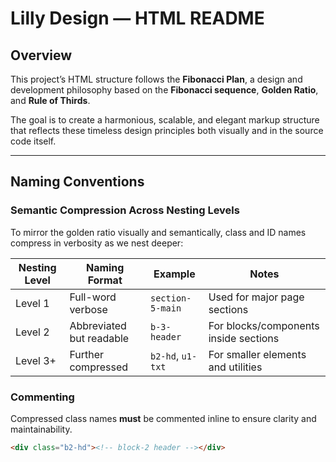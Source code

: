 # Lilly Design — HTML README

## Overview

This project’s HTML structure follows the **Fibonacci Plan**, a design and development philosophy based on the **Fibonacci sequence**, **Golden Ratio**, and **Rule of Thirds**.

The goal is to create a harmonious, scalable, and elegant markup structure that reflects these timeless design principles both visually and in the source code itself.

---

## Naming Conventions

### Semantic Compression Across Nesting Levels

To mirror the golden ratio visually and semantically, class and ID names compress in verbosity as we nest deeper:

| Nesting Level | Naming Format            | Example           | Notes                                 |
| ------------- | ------------------------ | ----------------- | ------------------------------------- |
| Level 1       | Full-word verbose        | `section-5-main`  | Used for major page sections          |
| Level 2       | Abbreviated but readable | `b-3-header`      | For blocks/components inside sections |
| Level 3+      | Further compressed       | `b2-hd`, `u1-txt` | For smaller elements and utilities    |

### Commenting

Compressed class names **must** be commented inline to ensure clarity and maintainability.

```html
<div class="b2-hd"><!-- block-2 header --></div>
```

<!Edit order strategy

We follow a stepwise approach to avoid conflicts and ensure functionality:

    Global container (section-1)

    Landing page wrapper and children (section-2-landing, blocks)

    Main page wrapper (section-3-main)

    Core blocks (headers, intro, services, etc.)

    Nested components (service cards, buttons)

    Footer and auxiliary sections

No CSS or JS changes before corresponding HTML is finalized.
Coding Style & Best Practices

    Use semantic HTML5 elements where possible.

    Maintain accessibility and ARIA standards.

    Keep nesting levels shallow (preferably ≤3).

    Use consistent indentation and spacing following Fibonacci-inspired rhythm.

    Always prioritize function over form.

Summary

This README will evolve as the project grows. For detailed guidelines on CSS and JavaScript, refer to their respective README files.


Session Summary — Lilly Design Studio

    Refactored landing page and main content HTML structure for clarity and semantic organization.

    Integrated the Lilly icon button with proper sizing and positioning.

    Added service cards with inline SVG icons next to headings, sized proportionally and aligned horizontally.

    Fine-tuned CSS to align icons vertically with text baseline using relative positioning and transform.

    Discussed Fibonacci-based spacing and aesthetic principles for layout consistency.

    Resolved button sizing and icon placement issues with flexbox and padding adjustments.

    Achieved seamless integration of SVG icons into headings reflecting project’s organic & expressive style.

Next Steps:
Continue refining service cards layout, enhance interactivity, and polish typography & spacing according to Fibonacci plan.
